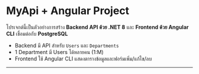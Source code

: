 # MyApi + Angular Project

โปรเจกต์นี้เป็นตัวอย่างการสร้าง **Backend API ด้วย .NET 8** และ **Frontend ด้วย Angular CLI** เชื่อมต่อกับ **PostgreSQL**  

- Backend มี API สำหรับ `Users` และ `Departments`  
- 1 Department มี Users ได้หลายคน (1:M)  
- Frontend ใช้ Angular CLI แสดงตารางข้อมูลและฟอร์มเพิ่ม/แก้ไข/ลบ  

---